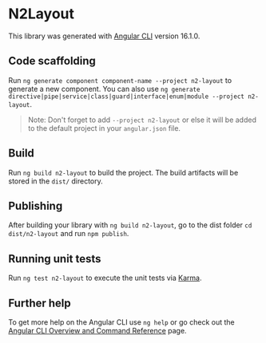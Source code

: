 # N2Layout

This library was generated with [Angular CLI](https://github.com/angular/angular-cli) version 16.1.0.

## Code scaffolding

Run `ng generate component component-name --project n2-layout` to generate a new component. You can also use `ng generate directive|pipe|service|class|guard|interface|enum|module --project n2-layout`.
> Note: Don't forget to add `--project n2-layout` or else it will be added to the default project in your `angular.json` file. 

## Build

Run `ng build n2-layout` to build the project. The build artifacts will be stored in the `dist/` directory.

## Publishing

After building your library with `ng build n2-layout`, go to the dist folder `cd dist/n2-layout` and run `npm publish`.

## Running unit tests

Run `ng test n2-layout` to execute the unit tests via [Karma](https://karma-runner.github.io).

## Further help

To get more help on the Angular CLI use `ng help` or go check out the [Angular CLI Overview and Command Reference](https://angular.io/cli) page.
